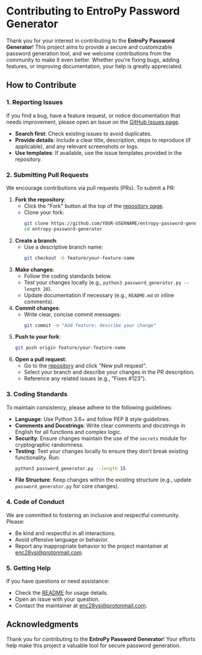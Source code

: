 # Contributing to EntroPy Password Generator

Thank you for your interest in contributing to the **EntroPy Password Generator**! This project aims to provide a secure and customizable password generation tool, and we welcome contributions from the community to make it even better. Whether you're fixing bugs, adding features, or improving documentation, your help is greatly appreciated.

## How to Contribute

### 1. Reporting Issues
If you find a bug, have a feature request, or notice documentation that needs improvement, please open an issue on the [GitHub Issues page](https://github.com/gerivanc/entropy-password-generator/issues).
- **Search first**: Check existing issues to avoid duplicates.
- **Provide details**: Include a clear title, description, steps to reproduce (if applicable), and any relevant screenshots or logs.
- **Use templates**: If available, use the issue templates provided in the repository.

### 2. Submitting Pull Requests
We encourage contributions via pull requests (PRs). To submit a PR:
1. **Fork the repository**:
   - Click the "Fork" button at the top of the [repository page](https://github.com/gerivanc/entropy-password-generator).
   - Clone your fork:
     ```bash
     git clone https://github.com/YOUR-USERNAME/entropy-password-generator.git
     cd entropy-password-generator
     ```
2. **Create a branch**:
   - Use a descriptive branch name:
     ```bash
     git checkout -b feature/your-feature-name
     ```
3. **Make changes**:
   - Follow the coding standards below.
   - Test your changes locally (e.g., `python3 password_generator.py --length 20`).
   - Update documentation if necessary (e.g., `README.md` or inline comments).
4. **Commit changes**:
   - Write clear, concise commit messages:
     ```bash
     git commit -m "Add feature: describe your change"
     ```
5. **Push to your fork**:
   ```bash
   git push origin feature/your-feature-name
   ```
6. **Open a pull request**:
   - Go to the [repository](https://github.com/gerivanc/entropy-password-generator) and click "New pull request".
   - Select your branch and describe your changes in the PR description.
   - Reference any related issues (e.g., "Fixes #123").

### 3. Coding Standards
To maintain consistency, please adhere to the following guidelines:
- **Language**: Use Python 3.6+ and follow PEP 8 style guidelines.
- **Comments and Docstrings**: Write clear comments and docstrings in English for all functions and complex logic.
- **Security**: Ensure changes maintain the use of the `secrets` module for cryptographic randomness.
- **Testing**: Test your changes locally to ensure they don’t break existing functionality. Run:
  ```bash
  python3 password_generator.py --length 15
  ```
- **File Structure**: Keep changes within the existing structure (e.g., update `password_generator.py` for core changes).

### 4. Code of Conduct
We are committed to fostering an inclusive and respectful community. Please:
- Be kind and respectful in all interactions.
- Avoid offensive language or behavior.
- Report any inappropriate behavior to the project maintainer at enc28ysi@protonmail.com.

### 5. Getting Help
If you have questions or need assistance:
- Check the [README](https://github.com/gerivanc/entropy-password-generator/blob/main/README.md) for usage details.
- Open an issue with your question.
- Contact the maintainer at enc28ysi@protonmail.com.

## Acknowledgments
Thank you for contributing to the **EntroPy Password Generator**! Your efforts help make this project a valuable tool for secure password generation.
